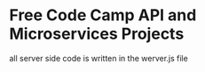
# Free Code Camp API and Microservices Projects

all server side code is written in the werver.js file

